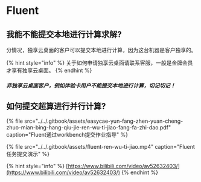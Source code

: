 # Fluent

## 我能不能提交本地进行计算求解?

分情况，独享云桌面的客户可以提交本地进行计算，因为这台机器是客户独享的。 

{% hint style="info" %}
关于如何申请独享云桌面请联系客服，一般是金牌会员才享有独享云桌面。
{% endhint %}

#### _非独享云桌面客户，例如体验卡用户不能提交本地进行计算，切记切记！_

## 如何提交超算进行并行计算?

{% file src="../../.gitbook/assets/easycae-yun-fang-zhen-yuan-cheng-zhuo-mian-bing-hang-qiu-jie-ren-wu-ti-jiao-fang-fa-zhi-dao.pdf" caption="Fluent通过workbench提交作业指导" %}

{% file src="../../.gitbook/assets/fluent-ren-wu-ti-jiao.mp4" caption="Fluent任务提交演示" %}

{% hint style="info" %}
[https://www.bilibili.com/video/av52632403/](https://www.bilibili.com/video/av52632403/)
{% endhint %}

